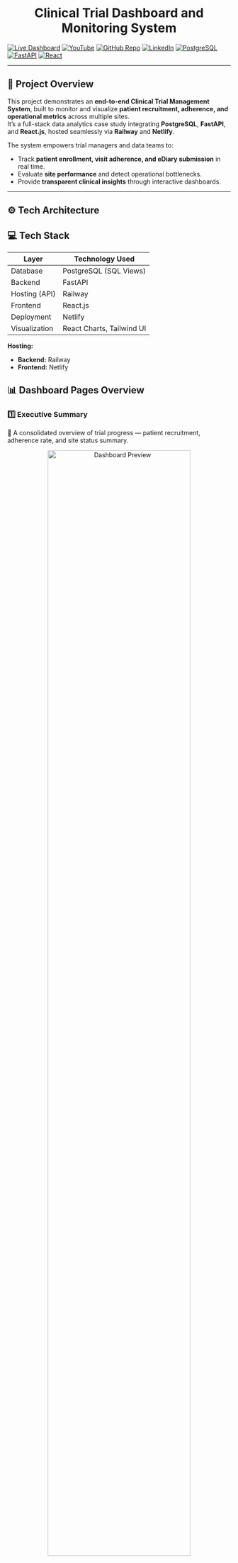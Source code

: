 <h1 align="center"><b> Clinical Trial Dashboard and Monitoring System</b></h1> <p align="center">

[![Live Dashboard](https://img.shields.io/badge/Live-Dashboard-blue?style=for-the-badge&logo=netlify)](https://clinical-trail-management-system.netlify.app/)
[![YouTube](https://img.shields.io/badge/YouTube-Video-red?style=for-the-badge&logo=youtube)](https://youtu.be/nRR1aHx16x4?si=5jYdDlwBcIXGYYDl)
[![GitHub Repo](https://img.shields.io/badge/GitHub-Repository-black?style=for-the-badge&logo=github)](https://github.com/datawithbiswajeet/Clinical_Trial_Dashboard_Sql_FastAPI_React.JS)
[![LinkedIn](https://img.shields.io/badge/LinkedIn-Profile-blue?style=for-the-badge&logo=linkedin)](https://www.linkedin.com/in/datawithbiswajeet/)
[![PostgreSQL](https://img.shields.io/badge/PostgreSQL-Database-336791?style=for-the-badge&logo=postgresql&logoColor=white)]()
[![FastAPI](https://img.shields.io/badge/FastAPI-Backend-009688?style=for-the-badge&logo=fastapi&logoColor=white)]()
[![React](https://img.shields.io/badge/React.js-Frontend-61DAFB?style=for-the-badge&logo=react&logoColor=black)]()

---

## 🚀 Project Overview  

This project demonstrates an **end-to-end Clinical Trial Management System**, built to monitor and visualize **patient recruitment, adherence, and operational metrics** across multiple sites.  
It’s a full-stack data analytics case study integrating **PostgreSQL**, **FastAPI**, and **React.js**, hosted seamlessly via **Railway** and **Netlify**.  

The system empowers trial managers and data teams to:
- Track **patient enrollment, visit adherence, and eDiary submission** in real time.  
- Evaluate **site performance** and detect operational bottlenecks.  
- Provide **transparent clinical insights** through interactive dashboards.  

---

## ⚙️ Tech Architecture  

## 💻 Tech Stack  

| Layer | Technology Used |
|-------|-----------------|
| Database | PostgreSQL (SQL Views) |
| Backend | FastAPI |
| Hosting (API) | Railway |
| Frontend | React.js |
| Deployment | Netlify |
| Visualization | React Charts, Tailwind UI |


**Hosting:**  
- **Backend:** Railway  
- **Frontend:** Netlify  

## 📊 Dashboard Pages Overview  

### 1️⃣ **Executive Summary**
📌 A consolidated overview of trial progress — patient recruitment, adherence rate, and site status summary.
<p align="center"> <img src= "https://github.com/datawithbiswajeet/Clinical_Trial_Dashboard_Sql_FastAPI_React.JS/blob/main/1.png" width="80%" alt="Dashboard Preview"> </p>


### 2️⃣ **Site Analysis**
📍 Compares performance across multiple sites using key KPIs like enrolled vs target patients, missed visits, and adherence trends.
<p align="center"> <img src= "https://github.com/datawithbiswajeet/Clinical_Trial_Dashboard_Sql_FastAPI_React.JS/blob/main/2.png" width="80%" alt="Dashboard Preview"> </p>

### 3️⃣ **Patient Adherence**
🧾 Tracks eDiary submissions and visit completion rates across all study sites. Highlights compliance trends visually.
<p align="center"> <img src= "https://github.com/datawithbiswajeet/Clinical_Trial_Dashboard_Sql_FastAPI_React.JS/blob/main/3.png" width="80%" alt="Dashboard Preview"> </p>

### 4️⃣ **Trial Journey**
🧬 Depicts each participant’s clinical journey — enrollment → visit tracking → eDiary adherence.
<p align="center"> <img src= "https://github.com/datawithbiswajeet/Clinical_Trial_Dashboard_Sql_FastAPI_React.JS/blob/main/4.png" width="80%" alt="Dashboard Preview"> </p>

### 5️⃣ **Operational Metrics**
⚙️ Provides insights into data queries, resolved vs pending issues, and operational efficiency at site level.
<p align="center"> <img src= "https://github.com/datawithbiswajeet/Clinical_Trial_Dashboard_Sql_FastAPI_React.JS/blob/main/5.png" width="80%" alt="Dashboard Preview"> </p>

### 6️⃣ **Conclusion & Contact**
💡 Summarizes findings, offers improvement suggestions, and provides contact details for collaboration or deployment requests.
<p align="center"> <img src= "https://github.com/datawithbiswajeet/Clinical_Trial_Dashboard_Sql_FastAPI_React.JS/blob/main/6.png" width="80%" alt="Dashboard Preview"> </p>


## 🌐 Live Project Links  

🔗 **Dashboard App:** [Clinical Trial Dashboard and Monitoring System](https://clinical-trail-management-system.netlify.app/)  

## Go through Youtube Video For demonstration of complete project.
🎥 **YouTube Presentation:** [Watch on YouTube](https://youtu.be/nRR1aHx16x4?si=5jYdDlwBcIXGYYDl)  
📁 **GitHub Repository:** [Project Source Code](https://github.com/datawithbiswajeet/Clinical_Trial_Dashboard_Sql_FastAPI_React.JS)  

---

## 🧠 Key Highlights  

- Built **from scratch** using real-world architecture principles.  
- Modular SQL design ensures scalable and reusable data models.  
- RESTful APIs developed in **FastAPI** for secure and optimized communication.  
- Clean, modern **React.js frontend** with professional dashboard UI.  
- Hosted for free using **Netlify** and **Railway**.  

---

## ⚡ Future Scope  

- Integration with **real-time clinical APIs (FHIR/HL7)**.  
- Enhanced role-based authentication.  
- Automated alert system for visit or adherence deviations.  

---

## ⚠️ Disclaimer  

> The dataset and hospital names used in this dashboard are fictional and created solely for demonstration purposes.  
> The system architecture is adaptable to real-world clinical environments with minor configuration changes.

---

## 👨‍💻 Author  

**Developed by:** [Biswajeet | Data with Biswajeet](https://www.linkedin.com/in/datawithbiswajeet/)  
📧 **Email:** datawithbiswajeet@gmail.com  

---

### ⭐ If you liked this project, don’t forget to give it a star on GitHub!


